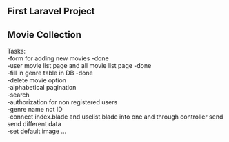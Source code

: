 ## First Laravel Project
## Movie Collection

Tasks:  
-form for adding new movies -done   
-user movie list page and all movie list page -done  
-fill in genre table in DB -done  
-delete movie option  
-alphabetical pagination  
-search  
-authorization for non registered users  
-genre name not ID  
-connect index.blade and uselist.blade into one and through controller send  
send different data  
-set default image 
...  


